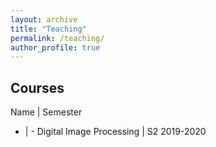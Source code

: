 ```yaml
---
layout: archive
title: "Teaching"
permalink: /teaching/
author_profile: true
---
```



## Courses
 
 Name | Semester
 - | -
Digital Image Processing | S2 2019-2020


